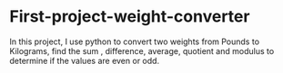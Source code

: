 # First-project-weight-converter
In this project, I use python to convert two weights from Pounds to Kilograms, find the sum , difference, average, quotient and modulus to determine if the values are even or odd.
